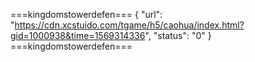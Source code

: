 ===kingdomstowerdefen===
{
    "url": "https://cdn.xcstuido.com/tgame/h5/caohua/index.html?gid=1000938&time=1569314336",
    "status": "0"
}
===kingdomstowerdefen===
